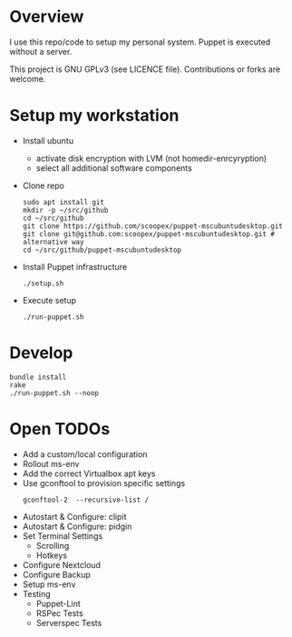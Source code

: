 # Overview

I use this repo/code to setup my personal system.
Puppet is executed without a server.

This project is GNU GPLv3 (see LICENCE file). Contributions or forks are welcome.

# Setup my workstation

 * Install ubuntu
    * activate disk encryption with LVM (not homedir-enrcyryption)    
    * select all additional software components
 * Clone repo
   ```
   sudo apt install git
   mkdir -p ~/src/github
   cd ~/src/github
   git clone https://github.com/scoopex/puppet-mscubuntudesktop.git
   git clone git@github.com:scoopex/puppet-mscubuntudesktop.git # alternative way
   cd ~/src/github/puppet-mscubuntudesktop
   ```

 * Install Puppet infrastructure
   ```
   ./setup.sh
   ```

 * Execute setup
   ```
   ./run-puppet.sh
   ```

# Develop

```
bundle install
rake
./run-puppet.sh --noop
```

# Open TODOs

 * Add a custom/local configuration
 * Rollout ms-env 
 * Add the correct Virtualbox apt keys
 * Use gconftool to provision specific settings
   ```
   gconftool-2  --recursive-list /
   ```
 * Autostart & Configure: clipit
 * Autostart & Configure: pidgin
 * Set Terminal Settings
   * Scrolling
   * Hotkeys
 * Configure Nextcloud
 * Configure Backup
 * Setup ms-env
 * Testing
   * Puppet-Lint
   * RSPec Tests
   * Serverspec Tests
